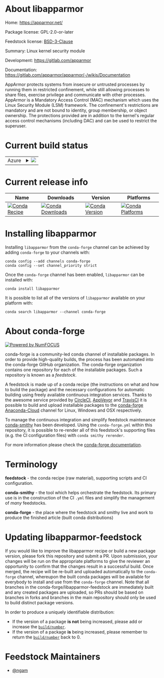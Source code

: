 About libapparmor
=================

Home: https://apparmor.net/

Package license: GPL-2.0-or-later

Feedstock license: [BSD-3-Clause](https://github.com/conda-forge/libapparmor-feedstock/blob/master/LICENSE.txt)

Summary: Linux kernel security module

Development: https://gitlab.com/apparmor

Documentation: https://gitlab.com/apparmor/apparmor/-/wikis/Documentation

AppArmor protects systems from insecure or untrusted processes
by running them in restricted confinement, while still allowing
processes to share files, exercise privilege and communicate with
other processes. AppArmor is a Mandatory Access Control (MAC)
mechanism which uses the Linux Security Module (LSM) framework.
The confinement's restrictions are mandatory and are not bound to
identity, group membership, or object ownership. The protections
provided are in addition to the kernel's regular access control
mechanisms (including DAC) and can be used to restrict the
superuser.


Current build status
====================


<table>
    
  <tr>
    <td>Azure</td>
    <td>
      <details>
        <summary>
          <a href="https://dev.azure.com/conda-forge/feedstock-builds/_build/latest?definitionId=14919&branchName=master">
            <img src="https://dev.azure.com/conda-forge/feedstock-builds/_apis/build/status/libapparmor-feedstock?branchName=master">
          </a>
        </summary>
        <table>
          <thead><tr><th>Variant</th><th>Status</th></tr></thead>
          <tbody><tr>
              <td>linux_64</td>
              <td>
                <a href="https://dev.azure.com/conda-forge/feedstock-builds/_build/latest?definitionId=14919&branchName=master">
                  <img src="https://dev.azure.com/conda-forge/feedstock-builds/_apis/build/status/libapparmor-feedstock?branchName=master&jobName=linux&configuration=linux_64_" alt="variant">
                </a>
              </td>
            </tr><tr>
              <td>osx_64</td>
              <td>
                <a href="https://dev.azure.com/conda-forge/feedstock-builds/_build/latest?definitionId=14919&branchName=master">
                  <img src="https://dev.azure.com/conda-forge/feedstock-builds/_apis/build/status/libapparmor-feedstock?branchName=master&jobName=osx&configuration=osx_64_" alt="variant">
                </a>
              </td>
            </tr>
          </tbody>
        </table>
      </details>
    </td>
  </tr>
</table>

Current release info
====================

| Name | Downloads | Version | Platforms |
| --- | --- | --- | --- |
| [![Conda Recipe](https://img.shields.io/badge/recipe-libapparmor-green.svg)](https://anaconda.org/conda-forge/libapparmor) | [![Conda Downloads](https://img.shields.io/conda/dn/conda-forge/libapparmor.svg)](https://anaconda.org/conda-forge/libapparmor) | [![Conda Version](https://img.shields.io/conda/vn/conda-forge/libapparmor.svg)](https://anaconda.org/conda-forge/libapparmor) | [![Conda Platforms](https://img.shields.io/conda/pn/conda-forge/libapparmor.svg)](https://anaconda.org/conda-forge/libapparmor) |

Installing libapparmor
======================

Installing `libapparmor` from the `conda-forge` channel can be achieved by adding `conda-forge` to your channels with:

```
conda config --add channels conda-forge
conda config --set channel_priority strict
```

Once the `conda-forge` channel has been enabled, `libapparmor` can be installed with:

```
conda install libapparmor
```

It is possible to list all of the versions of `libapparmor` available on your platform with:

```
conda search libapparmor --channel conda-forge
```


About conda-forge
=================

[![Powered by
NumFOCUS](https://img.shields.io/badge/powered%20by-NumFOCUS-orange.svg?style=flat&colorA=E1523D&colorB=007D8A)](https://numfocus.org)

conda-forge is a community-led conda channel of installable packages.
In order to provide high-quality builds, the process has been automated into the
conda-forge GitHub organization. The conda-forge organization contains one repository
for each of the installable packages. Such a repository is known as a *feedstock*.

A feedstock is made up of a conda recipe (the instructions on what and how to build
the package) and the necessary configurations for automatic building using freely
available continuous integration services. Thanks to the awesome service provided by
[CircleCI](https://circleci.com/), [AppVeyor](https://www.appveyor.com/)
and [TravisCI](https://travis-ci.com/) it is possible to build and upload installable
packages to the [conda-forge](https://anaconda.org/conda-forge)
[Anaconda-Cloud](https://anaconda.org/) channel for Linux, Windows and OSX respectively.

To manage the continuous integration and simplify feedstock maintenance
[conda-smithy](https://github.com/conda-forge/conda-smithy) has been developed.
Using the ``conda-forge.yml`` within this repository, it is possible to re-render all of
this feedstock's supporting files (e.g. the CI configuration files) with ``conda smithy rerender``.

For more information please check the [conda-forge documentation](https://conda-forge.org/docs/).

Terminology
===========

**feedstock** - the conda recipe (raw material), supporting scripts and CI configuration.

**conda-smithy** - the tool which helps orchestrate the feedstock.
                   Its primary use is in the construction of the CI ``.yml`` files
                   and simplify the management of *many* feedstocks.

**conda-forge** - the place where the feedstock and smithy live and work to
                  produce the finished article (built conda distributions)


Updating libapparmor-feedstock
==============================

If you would like to improve the libapparmor recipe or build a new
package version, please fork this repository and submit a PR. Upon submission,
your changes will be run on the appropriate platforms to give the reviewer an
opportunity to confirm that the changes result in a successful build. Once
merged, the recipe will be re-built and uploaded automatically to the
`conda-forge` channel, whereupon the built conda packages will be available for
everybody to install and use from the `conda-forge` channel.
Note that all branches in the conda-forge/libapparmor-feedstock are
immediately built and any created packages are uploaded, so PRs should be based
on branches in forks and branches in the main repository should only be used to
build distinct package versions.

In order to produce a uniquely identifiable distribution:
 * If the version of a package **is not** being increased, please add or increase
   the [``build/number``](https://docs.conda.io/projects/conda-build/en/latest/resources/define-metadata.html#build-number-and-string).
 * If the version of a package **is** being increased, please remember to return
   the [``build/number``](https://docs.conda.io/projects/conda-build/en/latest/resources/define-metadata.html#build-number-and-string)
   back to 0.

Feedstock Maintainers
=====================

* [@ngam](https://github.com/ngam/)

